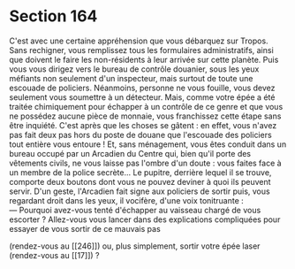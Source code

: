 # Section 164

C'est avec une certaine appréhension que vous débarquez sur Tropos. Sans rechigner, vous remplissez tous les formulaires administratifs, ainsi que doivent le faire les non-résidents à leur arrivée sur cette planète. Puis vous vous dirigez vers le bureau de contrôle douanier, sous les yeux méfiants non seulement d'un inspecteur, mais surtout de toute une escouade de policiers. Néanmoins, personne ne vous fouille, vous devez seulement vous soumettre à un détecteur. Mais, comme votre épée a été traitée chimiquement pour échapper à un contrôle de ce genre et que vous ne possédez aucune pièce de monnaie, vous franchissez cette étape sans être inquiété. C'est après que les choses se gâtent : en effet, vous n'avez pas fait deux pas hors du poste de douane que l'escouade des policiers tout entière vous entoure ! Et, sans ménagement, vous êtes conduit dans un bureau occupé par un Arcadien du Centre qui, bien qu'il porte des vêtements civils, ne vous laisse pas l'ombre d'un doute : vous faites face à un membre de la police secrète... Le pupitre, derrière lequel il se trouve, comporte deux boutons dont vous ne pouvez deviner à quoi ils peuvent servir. D'un geste, l'Arcadien fait signe aux policiers de sortir puis, vous regardant droit dans les yeux, il vocifère, d'une voix tonitruante :  
— Pourquoi avez-vous tenté d'échapper au vaisseau chargé de vous escorter ? Allez-vous vous lancer dans des explications compliquées pour essayer de vous sortir de ce mauvais pas

(rendez-vous au [[246]]) ou, plus simplement, sortir votre épée laser (rendez-vous au [[17]]) ?